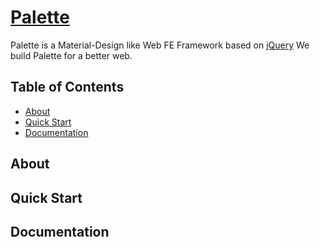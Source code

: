 # [Palette](http://getpalettes.com)

Palette is a Material-Design like Web FE Framework based on [jQuery](http://jquery.com)
We build Palette for a better web.

## Table of Contents
- [About](#about)
- [Quick Start](#start)
- [Documentation](#document)

## About

## Quick Start

## Documentation 